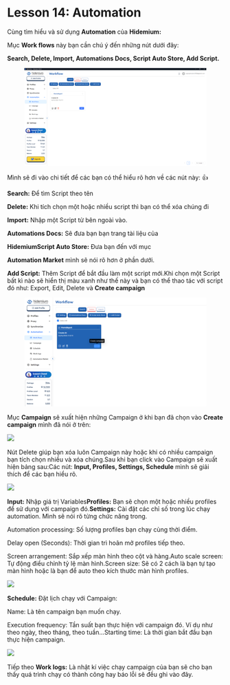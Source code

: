 # Lesson 14: Automation

Cùng tìm hiểu và sử dụng **Automation** của **Hidemium:**

Mục **Work flows** này bạn cần chú ý đến những nút dưới đây:

**Search, Delete, Import, Automations Docs, Script Auto Store, Add Script.**

<figure><img src="../../../.gitbook/assets/image (12) (1).png" alt=""><figcaption></figcaption></figure>



Mình sẽ đi vào chi tiết để các bạn có thể hiểu rõ hơn về các nút này: :thumbsup:

**Search:** Để tìm Script theo tên

**Delete:** Khi tích chọn một hoặc nhiều script thì bạn có thể xóa chúng đi

**Import:** Nhập một Script từ bên ngoài vào.

**Automations Docs:** Sẽ đưa bạn bạn trang tài liệu của&#x20;

**HidemiumScript Auto Store:**  Đưa bạn đến với mục

**Automation Market** mình sẽ nói rõ hơn ở phần dưới.

**Add Script:** Thêm Script để bắt đầu làm một script mới.Khi chọn một Script bất kì nào sẽ hiển thị màu xanh như thế này và bạn có thể thao tác với script đó như: Export, Edit, Delete và **Create campaign**

<figure><img src="../../../.gitbook/assets/image (11) (1).png" alt=""><figcaption></figcaption></figure>



Mục **Campaign** sẽ xuất hiện những Campaign ở khi bạn đã chọn vào **Create campaign** mình đã nói ở trên:

![](http://education.hidemium.io/wp-content/uploads/2024/04/Transfer-19.png)

Nút Delete giúp bạn xóa luôn Campaign này hoặc khi có nhiều campaign bạn tích chọn nhiều và xóa chúng.Sau khi bạn click vào Campaign sẽ xuất hiện bảng sau:Các nút: **Input, Profiles, Settings, Schedule** mình sẽ giải thích để các bạn hiểu rõ.

![](http://education.hidemium.io/wp-content/uploads/2024/04/Transfer-20.png)

**Input:** Nhập giá trị Variables**Profiles:** Bạn sẽ chọn một hoặc nhiều profiles để sử dụng với campaign đó.**Settings:** Cài đặt các chỉ số trong lúc chạy automation. Mình sẽ nói rõ từng chức năng trong.

Automation processing: Số lượng profiles bạn chạy cùng thời điểm.

Delay open (Seconds): Thời gian trì hoãn mở profiles tiếp theo.

Screen arrangement: Sắp xếp màn hình theo cột và hàng.Auto scale screen: Tự động điều chỉnh tỷ lệ màn hình.Screen size: Sẽ có 2 cách là bạn tự tạo màn hình hoặc là bạn để auto theo kích thước màn hình profiles.

![](http://education.hidemium.io/wp-content/uploads/2024/04/Transfer-21.png)

**Schedule:** Đặt lịch chạy với Campaign:

Name: Là tên campaign bạn muốn chạy.

Execution frequency: Tần suất bạn thực hiện với campaign đó. Ví dụ như theo ngày, theo tháng, theo tuần…Starting time: Là thời gian bắt đầu bạn thực hiện campaign.

![](http://education.hidemium.io/wp-content/uploads/2024/04/Transfer-22.png)

Tiếp theo **Work logs:** Là nhật kí việc chạy campaign của bạn sẽ cho bạn thấy quá trình chạy có thành công hay báo lỗi sẽ đều ghi vào đây.

